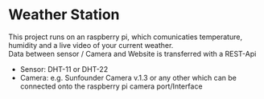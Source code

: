 # Weather Station

This project runs on an raspberry pi, which comunicaties temperature, humidity and a live video of your current weather.
<br>
Data between sensor / Camera and Website is transferred with a REST-Api

- Sensor: DHT-11 or DHT-22
- Camera: e.g. Sunfounder Camera v.1.3 or any other which can be connected onto the raspberry pi camera port/Interface